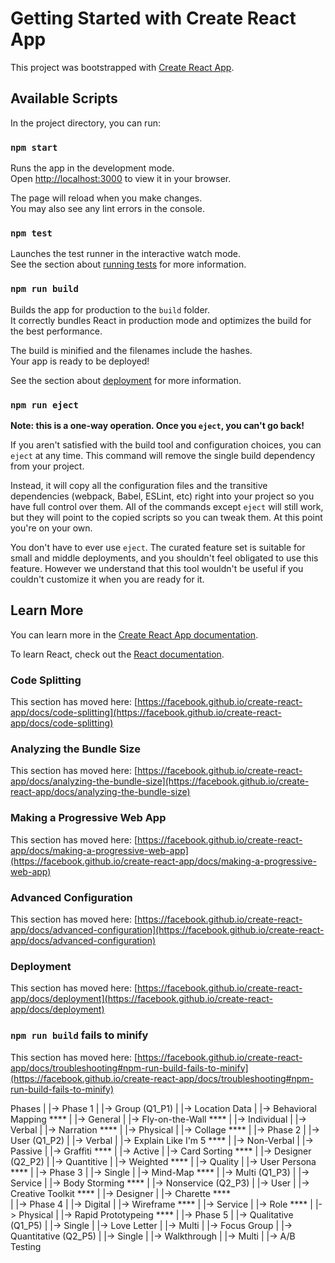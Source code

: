 # Getting Started with Create React App

This project was bootstrapped with [Create React App](https://github.com/facebook/create-react-app).

## Available Scripts

In the project directory, you can run:

### `npm start`

Runs the app in the development mode.\
Open [http://localhost:3000](http://localhost:3000) to view it in your browser.

The page will reload when you make changes.\
You may also see any lint errors in the console.

### `npm test`

Launches the test runner in the interactive watch mode.\
See the section about [running tests](https://facebook.github.io/create-react-app/docs/running-tests) for more information.

### `npm run build`

Builds the app for production to the `build` folder.\
It correctly bundles React in production mode and optimizes the build for the best performance.

The build is minified and the filenames include the hashes.\
Your app is ready to be deployed!

See the section about [deployment](https://facebook.github.io/create-react-app/docs/deployment) for more information.

### `npm run eject`

**Note: this is a one-way operation. Once you `eject`, you can't go back!**

If you aren't satisfied with the build tool and configuration choices, you can `eject` at any time. This command will remove the single build dependency from your project.

Instead, it will copy all the configuration files and the transitive dependencies (webpack, Babel, ESLint, etc) right into your project so you have full control over them. All of the commands except `eject` will still work, but they will point to the copied scripts so you can tweak them. At this point you're on your own.

You don't have to ever use `eject`. The curated feature set is suitable for small and middle deployments, and you shouldn't feel obligated to use this feature. However we understand that this tool wouldn't be useful if you couldn't customize it when you are ready for it.

## Learn More

You can learn more in the [Create React App documentation](https://facebook.github.io/create-react-app/docs/getting-started).

To learn React, check out the [React documentation](https://reactjs.org/).

### Code Splitting

This section has moved here: [https://facebook.github.io/create-react-app/docs/code-splitting](https://facebook.github.io/create-react-app/docs/code-splitting)

### Analyzing the Bundle Size

This section has moved here: [https://facebook.github.io/create-react-app/docs/analyzing-the-bundle-size](https://facebook.github.io/create-react-app/docs/analyzing-the-bundle-size)

### Making a Progressive Web App

This section has moved here: [https://facebook.github.io/create-react-app/docs/making-a-progressive-web-app](https://facebook.github.io/create-react-app/docs/making-a-progressive-web-app)

### Advanced Configuration

This section has moved here: [https://facebook.github.io/create-react-app/docs/advanced-configuration](https://facebook.github.io/create-react-app/docs/advanced-configuration)

### Deployment

This section has moved here: [https://facebook.github.io/create-react-app/docs/deployment](https://facebook.github.io/create-react-app/docs/deployment)

### `npm run build` fails to minify

This section has moved here: [https://facebook.github.io/create-react-app/docs/troubleshooting#npm-run-build-fails-to-minify](https://facebook.github.io/create-react-app/docs/troubleshooting#npm-run-build-fails-to-minify)


Phases 
|
|-> Phase 1
    |
    |-> Group (Q1_P1)
        |
        |-> Location Data
            |
            |-> Behavioral Mapping ****
        |
        |-> General
            |
            |-> Fly-on-the-Wall ****
    |
    |-> Individual
        |
        |-> Verbal
            |
            |-> Narration ****
        |
        |-> Physical
            |
            |-> Collage ****
|
|-> Phase 2
    |
    |-> User (Q1_P2)
        |
        |-> Verbal
            |
            |-> Explain Like I'm 5 ****
        |
        |-> Non-Verbal
            |
            |-> Passive
                |
                |-> Graffiti ****
            |
            |-> Active
                |
                |-> Card Sorting ****
    |
    |-> Designer (Q2_P2)
        |
        |-> Quantitive
            |
            |-> Weighted ****
        |
        |-> Quality
            |
            |-> User Persona ****
|
|-> Phase 3
    |
    |-> Single
        |
        |-> Mind-Map ****
    |
    |-> Multi (Q1_P3)
        |
        |-> Service
            |
            |-> Body Storming ****
        |
        |-> Nonservice (Q2_P3)
            |
            |-> User
                |
                |-> Creative Toolkit ****
            |
            |-> Designer
                |
                |-> Charette ****     
|
|-> Phase 4
    |
    |-> Digital
        |
        |-> Wireframe ****
    |
    |-> Service
        |
        |-> Role ****
    |
    |-> Physical
        |
        |-> Rapid Prototypeing ****
|
|-> Phase 5
    |
    |-> Qualitative (Q1_P5)
        |
        |-> Single
            |
            |-> Love Letter
        |
        |-> Multi
            |
            |-> Focus Group
    |
    |-> Quantitative (Q2_P5)
        |
        |-> Single
            |
            |-> Walkthrough
        |
        |-> Multi
            |
            |-> A/B Testing